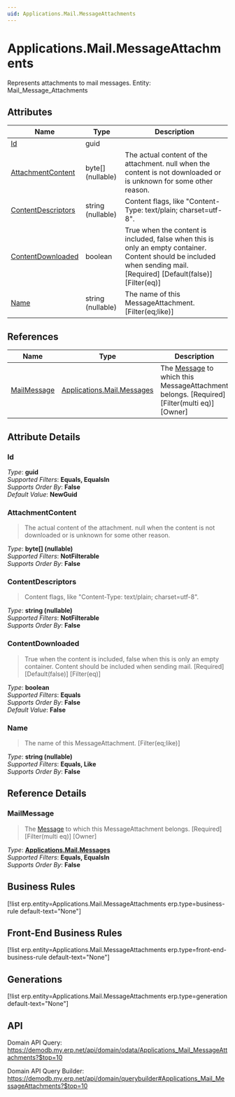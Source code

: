 ```yaml
---
uid: Applications.Mail.MessageAttachments
---
```

# Applications.Mail.MessageAttachments

Represents attachments to mail messages. Entity: Mail_Message_Attachments

## Attributes

| Name | Type | Description |
| ---- | ---- | --- |
| [Id](Applications.Mail.MessageAttachments.md#Id) | guid |  
| [AttachmentContent](Applications.Mail.MessageAttachments.md#AttachmentContent) | byte[] (nullable) | The actual content of the attachment. null when the content is not downloaded or is unknown for some other reason. 
| [ContentDescriptors](Applications.Mail.MessageAttachments.md#ContentDescriptors) | string (nullable) | Content flags, like "Content-Type: text/plain; charset=utf-8". 
| [ContentDownloaded](Applications.Mail.MessageAttachments.md#ContentDownloaded) | boolean | True when the content is included, false when this is only an empty container. Content should be included when sending mail. [Required] [Default(false)] [Filter(eq)] 
| [Name](Applications.Mail.MessageAttachments.md#Name) | string (nullable) | The name of this MessageAttachment. [Filter(eq;like)] 

## References

| Name | Type | Description |
| ---- | ---- | --- |
| [MailMessage](Applications.Mail.MessageAttachments.md#MailMessage) | [Applications.Mail.Messages](Applications.Mail.Messages.md) | The [Message](Applications.Mail.Messages.md) to which this MessageAttachment belongs. [Required] [Filter(multi eq)] [Owner] |


## Attribute Details

### Id

_Type_: **guid**  
_Supported Filters_: **Equals, EqualsIn**  
_Supports Order By_: **False**  
_Default Value_: **NewGuid**  

### AttachmentContent

> The actual content of the attachment. null when the content is not downloaded or is unknown for some other reason.

_Type_: **byte[] (nullable)**  
_Supported Filters_: **NotFilterable**  
_Supports Order By_: **False**  

### ContentDescriptors

> Content flags, like "Content-Type: text/plain; charset=utf-8".

_Type_: **string (nullable)**  
_Supported Filters_: **NotFilterable**  
_Supports Order By_: **False**  

### ContentDownloaded

> True when the content is included, false when this is only an empty container. Content should be included when sending mail. [Required] [Default(false)] [Filter(eq)]

_Type_: **boolean**  
_Supported Filters_: **Equals**  
_Supports Order By_: **False**  
_Default Value_: **False**  

### Name

> The name of this MessageAttachment. [Filter(eq;like)]

_Type_: **string (nullable)**  
_Supported Filters_: **Equals, Like**  
_Supports Order By_: **False**  


## Reference Details

### MailMessage

> The [Message](Applications.Mail.Messages.md) to which this MessageAttachment belongs. [Required] [Filter(multi eq)] [Owner]

_Type_: **[Applications.Mail.Messages](Applications.Mail.Messages.md)**  
_Supported Filters_: **Equals, EqualsIn**  
_Supports Order By_: **False**  



## Business Rules

[!list erp.entity=Applications.Mail.MessageAttachments erp.type=business-rule default-text="None"]

## Front-End Business Rules

[!list erp.entity=Applications.Mail.MessageAttachments erp.type=front-end-business-rule default-text="None"]

## Generations

[!list erp.entity=Applications.Mail.MessageAttachments erp.type=generation default-text="None"]

## API

Domain API Query:
<https://demodb.my.erp.net/api/domain/odata/Applications_Mail_MessageAttachments?$top=10>

Domain API Query Builder:
<https://demodb.my.erp.net/api/domain/querybuilder#Applications_Mail_MessageAttachments?$top=10>


